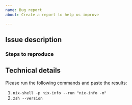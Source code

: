 ```yaml
---
name: Bug report
about: Create a report to help us improve

---
```


## Issue description



### Steps to reproduce



## Technical details

Please run the following commands and paste the results:
1. `nix-shell -p nix-info --run "nix-info -m"`
2. `zsh --version`
